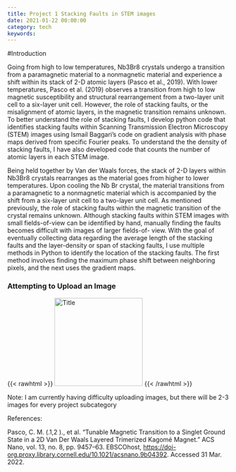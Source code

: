 ```yaml
---
title: Project 1 Stacking Faults in STEM images
date: 2021-01-22 00:00:00
category: tech
keywords:
---
```


#Introduction

Going from high to low temperatures, Nb​3Br8​ crystals undergo a transition from a paramagnetic material to a nonmagnetic material and experience a shift within its stack of 2-D atomic layers (Pasco et al., 2019). With lower temperatures, Pasco et al. (2019) observes a transition from high to low magnetic susceptibility and structural rearrangement from a two-layer unit cell to a six-layer unit cell. However, the role of stacking faults, or the misalignment of atomic layers, in the magnetic transition remains unknown. To better understand the role of stacking faults, I develop python code that identifies stacking faults within Scanning Transmission Electron Microscopy (STEM) images using Ismail Baggari’s code on gradient analysis with phase maps derived from specific Fourier peaks. To understand the the density of stacking faults, I have also developed code that counts the number of atomic layers in each STEM image.

Being held together by Van der Waals forces, the stack of 2-D layers within Nb​3Br8​ crystals rearranges as the material goes from higher to lower temperatures. Upon cooling the Nb​ Br​ crystal, the material transitions from a paramagnetic to a nonmagnetic material which is accompanied by the shift from a six-layer unit cell to a two-layer unit cell. As mentioned previously, the role of stacking faults within the magnetic transition of the crystal remains unknown. Although stacking faults within STEM images with small fields-of-view can be identified by hand, manually finding the faults becomes difficult with images of larger fields-of- view. With the goal of eventually collecting data regarding the average length of the stacking faults and the layer-density or span of stacking faults, I use multiple methods in Python to identify the location of the stacking faults. The first method involves finding the maximum phase shift between neighboring pixels, and the next uses the gradient maps.

### Attempting to Upload an Image
{{< rawhtml >}}
<img src="Form.png" alt="Title" width="200;" />
{{< /rawhtml >}}

Note: I am currently having difficulty uploading images, but there will be 2-3 images for every
project subcategory

References:

Pasco, C. M. (.1,2 )., et al. “Tunable Magnetic Transition to a Singlet Ground State in a 2D Van Der Waals Layered Trimerized Kagomé Magnet.” ACS Nano, vol. 13, no. 8, pp. 9457–63. EBSCOhost, https://doi-org.proxy.library.cornell.edu/10.1021/acsnano.9b04392. Accessed 31 Mar. 2022.
